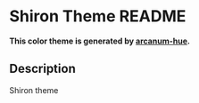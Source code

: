 # Shiron Theme README

**This color theme is generated by [arcanum-hue](https://github.com/shiron-dev/arcanum-hue).**

## Description

Shiron theme
